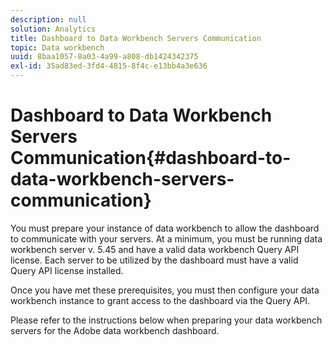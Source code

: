 ```yaml
---
description: null
solution: Analytics
title: Dashboard to Data Workbench Servers Communication
topic: Data workbench
uuid: 8baa1057-8a03-4a99-a808-db1424342375
exl-id: 35ad83ed-3fd4-4815-8f4c-e13bb4a3e636
---
```

# Dashboard to Data Workbench Servers Communication{#dashboard-to-data-workbench-servers-communication}

You must prepare your instance of data workbench to allow the dashboard to communicate with your servers. At a minimum, you must be running data workbench server v. 5.45 and have a valid data workbench Query API license. Each server to be utilized by the dashboard must have a valid Query API license installed.

Once you have met these prerequisites, you must then configure your data workbench instance to grant access to the dashboard via the Query API.

Please refer to the instructions below when preparing your data workbench servers for the Adobe data workbench dashboard.
